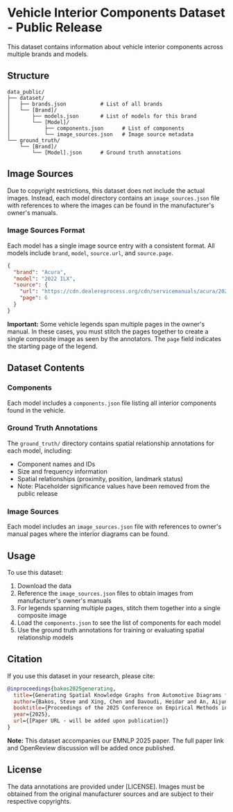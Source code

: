# Vehicle Interior Components Dataset - Public Release

This dataset contains information about vehicle interior components across multiple brands and models.

## Structure

```
data_public/
├── dataset/
│   ├── brands.json           # List of all brands
│   └── [Brand]/
│       ├── models.json       # List of models for this brand
│       └── [Model]/
│           ├── components.json      # List of components
│           └── image_sources.json   # Image source metadata
└── ground_truth/
    └── [Brand]/
        └── [Model].json      # Ground truth annotations
```

## Image Sources

Due to copyright restrictions, this dataset does not include the actual images. Instead, each model directory contains an `image_sources.json` file with references to where the images can be found in the manufacturer's owner's manuals.

### Image Sources Format

Each model has a single image source entry with a consistent format. All models include `brand`, `model`, `source.url`, and `source.page`.

```json
{
  "brand": "Acura",
  "model": "2022 ILX",
  "source": {
    "url": "https://cdn.dealereprocess.org/cdn/servicemanuals/acura/2022-ilx.pdf",
    "page": 6
  }
}
```

**Important:** Some vehicle legends span multiple pages in the owner's manual. In these cases, you must stitch the pages together to create a single composite image as seen by the annotators. The `page` field indicates the starting page of the legend.

## Dataset Contents

### Components
Each model includes a `components.json` file listing all interior components found in the vehicle.

### Ground Truth Annotations
The `ground_truth/` directory contains spatial relationship annotations for each model, including:
- Component names and IDs
- Size and frequency information
- Spatial relationships (proximity, position, landmark status)
- Note: Placeholder significance values have been removed from the public release

### Image Sources
Each model includes an `image_sources.json` file with references to owner's manual pages where the interior diagrams can be found.

## Usage

To use this dataset:
1. Download the data
2. Reference the `image_sources.json` files to obtain images from manufacturer's owner's manuals
3. For legends spanning multiple pages, stitch them together into a single composite image
4. Load the `components.json` to see the list of components for each model
5. Use the ground truth annotations for training or evaluating spatial relationship models

## Citation

If you use this dataset in your research, please cite:

```bibtex
@inproceedings{bakos2025generating,
  title={Generating Spatial Knowledge Graphs from Automotive Diagrams for Question Answering},
  author={Bakos, Steve and Xing, Chen and Davoudi, Heidar and An, Aijun and DiCarlantonio, Ron},
  booktitle={Proceedings of the 2025 Conference on Empirical Methods in Natural Language Processing (EMNLP)},
  year={2025},
  url={[Paper URL - will be added upon publication]}
}
```

**Note:** This dataset accompanies our EMNLP 2025 paper. The full paper link and OpenReview discussion will be added once published.

## License

The data annotations are provided under [LICENSE]. Images must be obtained from the original manufacturer sources and are subject to their respective copyrights.

